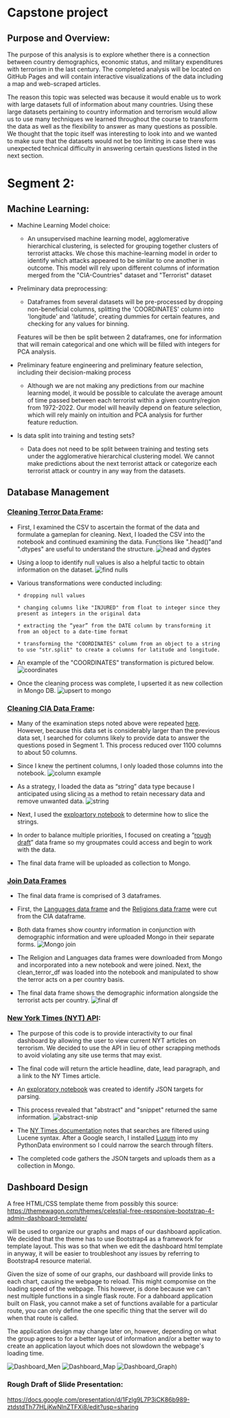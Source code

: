 # Capstone project

## Purpose and Overview:
The purpose of this analysis is to explore whether there is a connection between country demographics, economic status, and military expenditures with terrorism in the last century. The completed analysis will be located on GitHub Pages and will contain interactive visualizations of the data including a map and web-scraped articles.

The reason this topic was selected was because it would enable us to work with large datasets full of information about many countries. Using these large datasets pertaining to country information and terrorism would allow us to use many techniques we learned throughout the course to transform the data as well as the flexibility to answer as many questions as possible. We thought that the topic itself was interesting to look into and we wanted to make sure that the datasets would not be too limiting in case there was unexpected technical difficulty in answering certain questions listed in the next section.

# Segment 2:

## Machine Learning:

* Machine Learning Model choice:
    * An unsupervised machine learning model, agglomerative hierarchical clustering, is selected for grouping together clusters of terrorist attacks. We chose this machine-learning model in order to identify which attacks appeared to be similar to one another in outcome. This model will rely upon different columns of information merged from the "CIA-Countries" dataset and "Terrorist" dataset 

* Preliminary data preprocessing:
    * Dataframes from several datasets will be pre-processed by dropping non-beneficial columns, splitting the 'COORDINATES' column into 'longitude' and 'latitude', creating dummies for certain features, and checking for any values for binning.

    Features will be then be split between 2 dataframes, one for information that will remain categorical and one which will be filled with integers for PCA analysis.

* Preliminary feature engineering and preliminary feature selection, including their decision-making process
    * Although we are not making any predictions from our machine learning model, it would be possible to calculate the average amount of time passed between  each terrorist within a given country/region from 1972-2022. Our model will heavily depend on feature selection, which will rely mainly on intuition and PCA analysis for further feature reduction.

* Is data split into training and testing sets?
    * Data does not need to be split between training and testing sets under the agglomerative hierarchical clustering model. We cannot make predictions about the next terrorist attack or categorize each terrorist attack or country in any way from the datasets. 

## Database Management

### [Cleaning Terror Data Frame](https://github.com/namin1993/Capstone_Project/blob/Lauren_week_2/cleaning_terror_df.ipynb): 

* First, I examined the CSV to ascertain the format of the data and formulate a gameplan for cleaning.  Next, I loaded the CSV into the notebook and continued examining the data.  Functions like ".head()"and ".dtypes" are useful to understand the structure.
![head and dyptes](https://github.com/namin1993/Capstone_Project/blob/Lauren_week_2/lauren_resources_week_2/head%20and%20dytpes.png)

* Using a loop to identify null values is also a helpful tactic to obtain information on the dataset.
![find nulls](https://github.com/namin1993/Capstone_Project/blob/Lauren_week_2/lauren_resources_week_2/find%20nulls.png)

* Various transformations were conducted including:

      * dropping null values
			
      * changing columns like "INJURED" from float to integer since they present as integers in the original data
         
      * extracting the “year” from the DATE column by transforming it from an object to a date-time format 
        
      * transforming the "COORDINATES" column from an object to a string to use "str.split" to create a columns for latitude and longitude.   
                      
* An example of the "COORDINATES" transformation is pictured below.
![coordinates](https://github.com/namin1993/Capstone_Project/blob/Lauren_week_2/lauren_resources_week_2/coordinates.png)

* Once the cleaning process was complete, I upserted it as new collection in Mongo DB.
![upsert to mongo](https://github.com/namin1993/Capstone_Project/blob/Lauren_week_2/lauren_resources_week_2/upsert%20to%20mongo.png)


### [Cleaning CIA Data Frame](https://github.com/namin1993/Capstone_Project/blob/Lauren_week_2/segment_2_data_clean/clean_cia_v5.ipynb):

* Many of the examination steps noted above were repeated [here](https://github.com/namin1993/Capstone_Project/blob/Lauren_week_2/segment_2_data_clean/clean_cia_df_explore.ipynb). However, because this data set is considerably larger than the previous data set, I searched for columns likely to provide data to answer the questions posed in Segment 1.  This process reduced over 1100 columns to about 50 columns.

* Since I knew the pertinent columns,  I only loaded those columns into the notebook.
![column example]( https://github.com/namin1993/Capstone_Project/blob/Lauren_week_2/lauren_resources_week_2/cia%20column%20names.png)

* As a strategy, I loaded the data as “string” data type because I anticipated using slicing as a method to retain necessary data and remove unwanted data.
![string]( https://github.com/namin1993/Capstone_Project/blob/Lauren_week_2/lauren_resources_week_2/loaded%20as%20string.png)

* Next, I used the [exploartory notebook](https://github.com/namin1993/Capstone_Project/blob/Lauren_week_2/segment_2_data_clean/clean_cia_df_explore.ipynb) to determine how to slice the strings.

* In order to balance multiple priorities, I focused on creating a “[rough draft](https://github.com/namin1993/Capstone_Project/blob/Lauren_week_2/segment_2_data_clean/first_pass_clean_cia.csv)” data frame so my groupmates could access and begin to work with the data.

* The final data frame will be uploaded as collection to Mongo.  

### [Join Data Frames](https://github.com/namin1993/Capstone_Project/blob/Lauren_week_2/segment_2_join_dfs/cia_join_lang_relig.ipynb)

* The final data frame is comprised of 3 dataframes.

* First, the [Languages data frame](https://github.com/namin1993/Capstone_Project/blob/Lauren_week_2/segment_2_join_dfs/cia_language.ipynb) and the [Religions data frame](https://github.com/namin1993/Capstone_Project/blob/Lauren_week_2/segment_2_join_dfs/cia_religion.ipynb) were cut from the CIA dataframe.  

* Both data frames show country information in conjunction with demographic information and   were uploaded Mongo in their separate forms.
![Mongo join](https://github.com/namin1993/Capstone_Project/blob/Lauren_week_2/lauren_resources_week_2/mongo_join.png)

* The Religion and Languages data frames were downloaded from Mongo and incorporated into a new notebook and were joined.  Next, the clean_terror_df was loaded into the notebook and manipulated to show the terror acts on a per country basis.   

* The final data frame shows the demographic information alongside the terrorist acts per country.
![final df](https://github.com/namin1993/Capstone_Project/blob/Lauren_week_2/lauren_resources_week_2/join%20df%20example.png)



### [New York Times (NYT) API](https://github.com/namin1993/Capstone_Project/blob/Lauren_week_2/segment_2_api/nyt_api_v_final.ipynb):

*  The purpose of this code is to provide interactivity to our final dashboard by allowing the user to view current NYT articles on terrorism.  We decided to use the API in lieu of other scrapping methods to avoid violating any site use terms that may exist. 

* The final code will return the article headline, date, lead paragraph, and a link to the NY Times article.

* An [exploratory notebook](https://github.com/namin1993/Capstone_Project/blob/Lauren_week_2/segment_2_api/nyt_api_explore_json.ipynb) was created to identify JSON targets for parsing.

* This process revealed that "abstract" and "snippet" returned the same information.
![abstract-snip](https://github.com/namin1993/Capstone_Project/blob/Lauren_week_2/lauren_resources_week_2/abstract%20and%20snippet.png)

* The [NY Times documentation](https://developer.nytimes.com/docs/articlesearch-product/1/overview) notes that searches are filtered using Lucene syntax. After a Google search, I installed [Luqum](https://luqum.readthedocs.io/en/latest/about.html) into my PythonData environment so I could narrow the search through filters.

* The completed code gathers the JSON targets and uploads them as a collection in Mongo.

## Dashboard Design

A free HTML/CSS template theme from possibly this source: https://themewagon.com/themes/celestial-free-responsive-bootstrap-4-admin-dashboard-template/

will be used to organize our graphs and maps of our dashboard application. We decided that the theme has to use Bootstrap4 as a framework for template layout. This was so that when we edit the dashboard html template in anyway, it will be easier to troubleshoot any issues by referring to Bootstrap4 resource material.

Given the size of some of our graphs, our dashboard will provide links to each chart, causing the webpage to reload. This might compomise on the loading speed of the webpage. This however, is done because we can't nest multiple functions in a single flask route. For a dahboard application built on Flask, you cannot make a set of functions available for a particular route, you can only define the one specific thing that the server will do when that route is called. 

The application design may change later on, however, depending on what the group agrees to for a better layout of information and/or a better way to create an application layout which does not slowdown the webpage's loading time.

![Dashboard_Men](https://github.com/namin1993/Capstone_Project/blob/a61ac5e1be810cc29df96e6e34b1bf62f2ee9544/Dashbaord%20Images/Dashboard_1.png)
![Dashboard_Map](https://github.com/namin1993/Capstone_Project/blob/a61ac5e1be810cc29df96e6e34b1bf62f2ee9544/Dashbaord%20Images/Dashboard_2.png)
![Dashboard_Graph](https://github.com/namin1993/Capstone_Project/blob/a61ac5e1be810cc29df96e6e34b1bf62f2ee9544/Dashbaord%20Images/Dashboard_3.png))

### Rough Draft of Slide Presentation:
https://docs.google.com/presentation/d/1Fzlg9L7P3iCK86b989-ztdstdTh77HLjKwNlnZTFXi8/edit?usp=sharing
